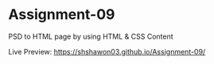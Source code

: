 # Assignment-09
PSD to HTML page by using HTML & CSS Content

Live Preview: https://shshawon03.github.io/Assignment-09/
